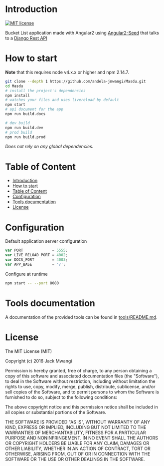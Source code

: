 # Introduction

[![MIT license](http://img.shields.io/badge/license-MIT-brightgreen.svg)](http://opensource.org/licenses/MIT)

Bucket List application made with Angular2 using [Angular2-Seed](https://github.com/mgechev/angular2-seed) that talks to a [Django Rest API](https://github.com/andela-jmwangi/MasduRestApi/)

# How to start

**Note** that this requires node v4.x.x or higher and npm 2.14.7.

```bash
git clone --depth 1 https://github.com/andela-jmwangi/Masdu.git
cd Masdu
# install the project's dependencies
npm install
# watches your files and uses livereload by default
npm start
# api document for the app
npm run build.docs

# dev build
npm run build.dev
# prod build
npm run build.prod
```

_Does not rely on any global dependencies._

# Table of Content

- [Introduction](#introduction)
- [How to start](#how-to-start)
- [Table of Content](#table-of-content)
- [Configuration](#configuration)
- [Tools documentation](#tools-documentation)
- [License](#license)

# Configuration

Default application server configuration

```javascript
var PORT             = 5555;
var LIVE_RELOAD_PORT = 4002;
var DOCS_PORT        = 4003;
var APP_BASE         = '/';
```

Configure at runtime

```bash
npm start -- --port 8080
```

# Tools documentation

A documentation of the provided tools can be found in [tools/README.md](tools/README.md).

# License

The MIT License (MIT)

Copyright (c) 2016 Jack Mwangi

Permission is hereby granted, free of charge, to any person obtaining a copy
of this software and associated documentation files (the "Software"), to deal
in the Software without restriction, including without limitation the rights
to use, copy, modify, merge, publish, distribute, sublicense, and/or sell
copies of the Software, and to permit persons to whom the Software is
furnished to do so, subject to the following conditions:

The above copyright notice and this permission notice shall be included in all
copies or substantial portions of the Software.

THE SOFTWARE IS PROVIDED "AS IS", WITHOUT WARRANTY OF ANY KIND, EXPRESS OR
IMPLIED, INCLUDING BUT NOT LIMITED TO THE WARRANTIES OF MERCHANTABILITY,
FITNESS FOR A PARTICULAR PURPOSE AND NONINFRINGEMENT. IN NO EVENT SHALL THE
AUTHORS OR COPYRIGHT HOLDERS BE LIABLE FOR ANY CLAIM, DAMAGES OR OTHER
LIABILITY, WHETHER IN AN ACTION OF CONTRACT, TORT OR OTHERWISE, ARISING FROM,
OUT OF OR IN CONNECTION WITH THE SOFTWARE OR THE USE OR OTHER DEALINGS IN THE
SOFTWARE.

